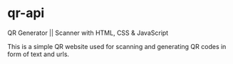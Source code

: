 # qr-api
QR Generator || Scanner with HTML, CSS &amp; JavaScript

This is a simple QR website used for scanning and generating QR codes in form of text and urls.
